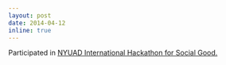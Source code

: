 ```yaml
---
layout: post
date: 2014-04-12
inline: true
---
```


Participated in <a href="https://sites.nyuad.nyu.edu/hackathon/"> NYUAD International Hackathon for Social Good.</a>